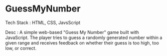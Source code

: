 # GuessMyNumber

Tech Stack : HTML, CSS, JavsScript

Desc : A simple web-based "Guess My Number" game built with JavaScript. The player tries to guess a randomly generated number within a given range and receives feedback on whether their guess is too high, too low, or correct.

